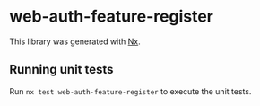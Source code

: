 # web-auth-feature-register

This library was generated with [Nx](https://nx.dev).

## Running unit tests

Run `nx test web-auth-feature-register` to execute the unit tests.
